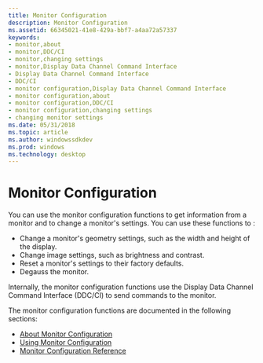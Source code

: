 ```yaml
---
title: Monitor Configuration
description: Monitor Configuration
ms.assetid: 66345021-41e8-429a-bbf7-a4aa72a57337
keywords:
- monitor,about
- monitor,DDC/CI
- monitor,changing settings
- monitor,Display Data Channel Command Interface
- Display Data Channel Command Interface
- DDC/CI
- monitor configuration,Display Data Channel Command Interface
- monitor configuration,about
- monitor configuration,DDC/CI
- monitor configuration,changing settings
- changing monitor settings
ms.date: 05/31/2018
ms.topic: article
ms.author: windowssdkdev
ms.prod: windows
ms.technology: desktop
---
```


# Monitor Configuration

You can use the monitor configuration functions to get information from a monitor and to change a monitor's settings. You can use these functions to :

-   Change a monitor's geometry settings, such as the width and height of the display.
-   Change image settings, such as brightness and contrast.
-   Reset a monitor's settings to their factory defaults.
-   Degauss the monitor.

Internally, the monitor configuration functions use the Display Data Channel Command Interface (DDC/CI) to send commands to the monitor.

The monitor configuration functions are documented in the following sections:

-   [About Monitor Configuration](about-monitor-configuration.md)
-   [Using Monitor Configuration](using-monitor-configuration.md)
-   [Monitor Configuration Reference](monitor-configuration-reference.md)

 

 




